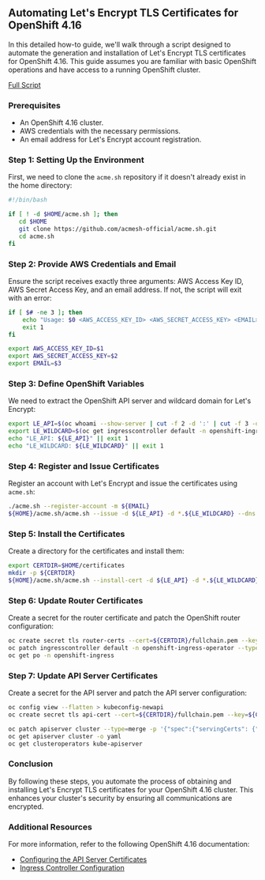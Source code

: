 ## Automating Let's Encrypt TLS Certificates for OpenShift 4.16

In this detailed how-to guide, we'll walk through a script designed to automate the generation and installation of Let's Encrypt TLS certificates for OpenShift 4.16. This guide assumes you are familiar with basic OpenShift operations and have access to a running OpenShift cluster.

[Full Script](https://github.com/tosin2013/openshift-4-deployment-notes/blob/master/post-steps/create_custom_cert.sh)

### Prerequisites

- An OpenShift 4.16 cluster.
- AWS credentials with the necessary permissions.
- An email address for Let's Encrypt account registration.

### Step 1: Setting Up the Environment

First, we need to clone the `acme.sh` repository if it doesn't already exist in the home directory:

```bash
#!/bin/bash

if [ ! -d $HOME/acme.sh ]; then
   cd $HOME
   git clone https://github.com/acmesh-official/acme.sh.git
   cd acme.sh
fi
```

### Step 2: Provide AWS Credentials and Email

Ensure the script receives exactly three arguments: AWS Access Key ID, AWS Secret Access Key, and an email address. If not, the script will exit with an error:

```bash
if [ $# -ne 3 ]; then
    echo "Usage: $0 <AWS_ACCESS_KEY_ID> <AWS_SECRET_ACCESS_KEY> <EMAIL>"
    exit 1
fi

export AWS_ACCESS_KEY_ID=$1
export AWS_SECRET_ACCESS_KEY=$2
export EMAIL=$3
```

### Step 3: Define OpenShift Variables

We need to extract the OpenShift API server and wildcard domain for Let's Encrypt:

```bash
export LE_API=$(oc whoami --show-server | cut -f 2 -d ':' | cut -f 3 -d '/' | sed 's/-api././')
export LE_WILDCARD=$(oc get ingresscontroller default -n openshift-ingress-operator -o jsonpath='{.status.domain}')
echo "LE_API: ${LE_API}" || exit 1
echo "LE_WILDCARD: ${LE_WILDCARD}" || exit 1
```

### Step 4: Register and Issue Certificates

Register an account with Let's Encrypt and issue the certificates using `acme.sh`:

```bash
./acme.sh --register-account -m ${EMAIL}
${HOME}/acme.sh/acme.sh --issue -d ${LE_API} -d *.${LE_WILDCARD} --dns dns_aws
```

### Step 5: Install the Certificates

Create a directory for the certificates and install them:

```bash
export CERTDIR=$HOME/certificates
mkdir -p ${CERTDIR}
${HOME}/acme.sh/acme.sh --install-cert -d ${LE_API} -d *.${LE_WILDCARD} --cert-file ${CERTDIR}/cert.pem --key-file ${CERTDIR}/key.pem --fullchain-file ${CERTDIR}/fullchain.pem --ca-file ${CERTDIR}/ca.cer
```

### Step 6: Update Router Certificates

Create a secret for the router certificate and patch the OpenShift router configuration:

```bash
oc create secret tls router-certs --cert=${CERTDIR}/fullchain.pem --key=${CERTDIR}/key.pem -n openshift-ingress
oc patch ingresscontroller default -n openshift-ingress-operator --type=merge --patch='{"spec": { "defaultCertificate": { "name": "router-certs" }}}'
oc get po -n openshift-ingress
```

### Step 7: Update API Server Certificates

Create a secret for the API server and patch the API server configuration:

```bash
oc config view --flatten > kubeconfig-newapi
oc create secret tls api-cert --cert=${CERTDIR}/fullchain.pem --key=${CERTDIR}/privkey.pem -n openshift-config

oc patch apiserver cluster --type=merge -p '{"spec":{"servingCerts": {"namedCertificates":[{"names": ["'${LE_API}'"], "servingCertificate": {"name": "api-cert"}}]}}}'
oc get apiserver cluster -o yaml
oc get clusteroperators kube-apiserver
```

### Conclusion

By following these steps, you automate the process of obtaining and installing Let's Encrypt TLS certificates for your OpenShift 4.16 cluster. This enhances your cluster's security by ensuring all communications are encrypted.

### Additional Resources

For more information, refer to the following OpenShift 4.16 documentation:

- [Configuring the API Server Certificates](https://docs.openshift.com/container-platform/4.16/security/certificates/api-server.html)
- [Ingress Controller Configuration](https://docs.openshift.com/container-platform/4.16/networking/ingress-operator.html)

